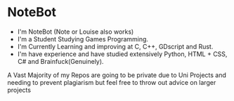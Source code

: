 <h1>NoteBot</h1>

- I'm NoteBot (Note or Louise also works)
- I'm a Student Studying Games Programming.
- I'm Currently Learning and improving at C, C++, GDscript and Rust.
- I'm have experience and have studied extensively Python, HTML + CSS, C# and Brainfuck(Genuinely).

A Vast Majority of my Repos are going to be private due to Uni Projects and needing to prevent plagiarism but feel free to throw out advice on larger projects 

<!---
NoteeeeeeeeeeBot/NoteeeeeeeeeeBot is a ✨ special ✨ repository because its `README.md` (this file) appears on your GitHub profile.
You can click the Preview link to take a look at your changes.
--->
